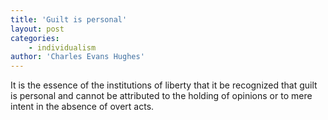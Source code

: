 ```yaml
---
title: 'Guilt is personal'
layout: post
categories:
    - individualism
author: 'Charles Evans Hughes'
---
```


It is the essence of the institutions of liberty that it be recognized that guilt is personal and cannot be attributed to the holding of opinions or to mere intent in the absence of overt acts.